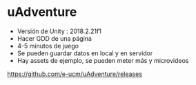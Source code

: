 # uAdventure

- Versión de Unity : 2018.2.21f1
- Hacer GDD de una página
- 4-5 minutos de juego
- Se pueden guardar datos en local y en servidor
- Hay assets de ejemplo, se pueden meter más y microvideos

https://github.com/e-ucm/uAdventure/releases
